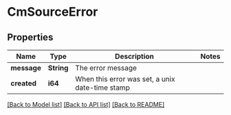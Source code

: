 # CmSourceError

## Properties

Name | Type | Description | Notes
------------ | ------------- | ------------- | -------------
**message** | **String** | The error message | 
**created** | **i64** | When this error was set, a unix date-time stamp | 

[[Back to Model list]](../README.md#documentation-for-models) [[Back to API list]](../README.md#documentation-for-api-endpoints) [[Back to README]](../README.md)


